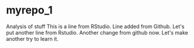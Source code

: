 # myrepo_1
Analysis of stuff
This is a line from RStudio.
Line added from Github.
Let's put another line from Rstudio.
Another change from github now.
Let's make another try to learn it.